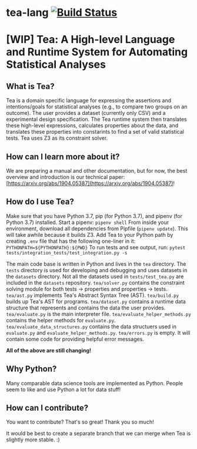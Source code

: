 # tea-lang [![Build Status](https://travis-ci.com/emjun/tea-lang.svg?token=xtmHu9y9pvfxkHzbdxsu&branch=master)](https://travis-ci.com/emjun/tea-lang)

# [WIP] Tea: A High-level Language and Runtime System for Automating Statistical Analyses

## What is Tea?
Tea is a domain specific language for expressing the assertions and intentions/goals for statistical analyses (e.g., to compare two groups on an outcome). The user provides a dataset (currently only CSV) and a experimental design specification. The Tea runtime system then translates these high-level expressions, calculates properties about the data, and translates these properties into constarints to find a set of valid statistical tests. Tea uses Z3 as its constraint solver.

## How can I learn more about it?

We are preparing a manual and other documentation, but for now, the best overview and introduction is our technical paper: [https://arxiv.org/abs/1904.05387](https://arxiv.org/abs/1904.05387)!

## How do I use Tea?
Make sure that you have Python 3.7, pip (for Python 3.7), and pipenv (for Python 3.7) installed. 
Start a pipenv: `pipenv shell`
From inside your environment, download all dependencies from Pipfile (`pipenv update`). This will take awhile because it builds Z3.
Add Tea to your Python path by creating `.env` file that has the following one-liner in it: `PYTHONPATH=${PYTHONPATH}:${PWD}`
To run tests and see output, run: `pytest tests/integration_tests/test_integration.py -s`

The main code base is written in Python and lives in the `tea` directory. The `tests` directory is used for developing and debugging and uses datasets in the `datasets` directory. Not all the datasets used in `tests/test_tea.py` are included in the `datasets` repository. 
`tea/solver.py` contains the constraint solving module for both tests -> properties and properties -> tests.
`tea/ast.py` implements Tea's Abstract Syntax Tree (AST). 
`tea/build.py` builds up Tea's AST for programs.
`tea/dataset.py` contains a runtime data structure that represents and contains the data the user provides. 
`tea/evaluate.py` is the main interpreter file.
`tea/evaluate_helper_methods.py` contains the helper methods for `evaluate.py`.
`tea/evaluate_data_structures.py` contains the data structuers used in `evaluate.py` and `evaluate_helper_methods.py`.
`tea/errors.py` is empty. It will contain some code for providing helpful error messages.

**All of the above are still changing!**

## Why Python?
Many comparable data science tools are implemented as Python. People seem to like and use Python a lot for data stuff!

## How can I contribute?
You want to contribute? That's so great! Thank you so much!

It would be best to create a separate branch that we can merge when Tea is slightly more stable. :)
